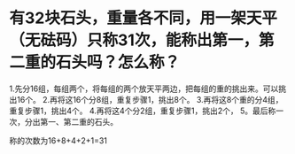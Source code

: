 # 有32块石头，重量各不同，用一架天平（无砝码）只称31次，能称出第一，第二重的石头吗？怎么称？

1.先分16组，每组两个，将每组的两个放天平两边，把每组的重的挑出来。可以挑出16个。
2.再将这16个分8组，重复步骤1，挑出8个。
3.再将这8个重的分4组，重复步骤1，挑出4个。
4.再将这4个分2组，重复步骤1，挑出2个，
5。最后称一次，分出第一、第二重的石头。

称的次数为16+8+4+2+1=31